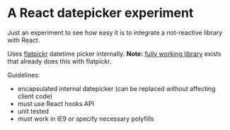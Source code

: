 # A React datepicker experiment

Just an experiment to see how easy it is to integrate a not-reactive library with React.

Uses [flatpickr](https://github.com/flatpickr/flatpickr) datetime picker internally. **Note:** [fully working library](https://github.com/haoxins/react-flatpickr) exists that already does this with flatpickr.

Guidelines:
* encapsulated internal datepicker (can be replaced without affecting client code)
* must use React hooks API
* unit tested
* must work in IE9 or specify necessary polyfills
